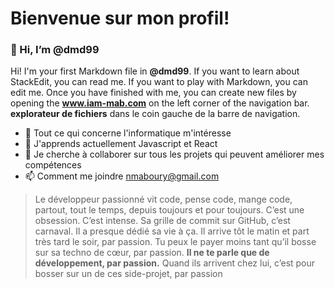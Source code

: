 # Bienvenue sur mon profil!
### 👋 Hi, I’m @dmd99
Hi! I'm your first Markdown file in **@dmd99**. If you want to learn about StackEdit, you can read me. If you want to play with Markdown, you can edit me. Once you have finished with me, you can create new files by opening the **www.iam-mab.com** on the left corner of the navigation bar.
**explorateur de fichiers** dans le coin gauche de la barre de navigation. 

- 👀 Tout ce qui concerne l'informatique m'intéresse
- 🌱 J'apprends actuellement Javascript et React
- 💞️ Je cherche à collaborer sur tous les projets qui peuvent améliorer mes compétences
-  📫 Comment me joindre nmaboury@gmail.com

> Le développeur passionné vit code, pense code, mange code, partout, tout le temps, depuis toujours et pour toujours. C’est une obsession. C’est intense. Sa grille de commit sur GitHub, c’est carnaval. Il a presque dédié sa vie à ça. Il arrive tôt le matin et part très tard le soir, par passion. Tu peux le payer moins tant qu’il bosse sur sa techno de cœur, par passion. **Il ne te parle que de développement, par passion.** Quand ils arrivent chez lui, c’est pour bosser sur un de ces side-projet, par passion
